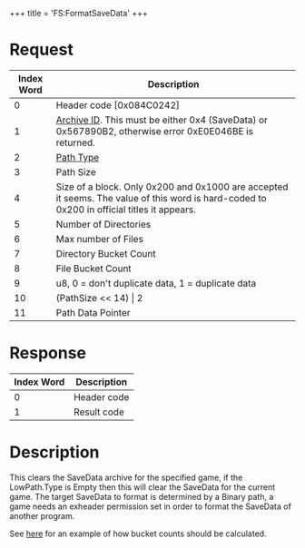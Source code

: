 +++
title = 'FS:FormatSaveData'
+++

# Request

| Index Word | Description                                                                                                                                       |
|------------|---------------------------------------------------------------------------------------------------------------------------------------------------|
| 0          | Header code \[0x084C0242\]                                                                                                                        |
| 1          | [Archive ID](Filesystem_services#archiveid "wikilink"). This must be either 0x4 (SaveData) or 0x567890B2, otherwise error 0xE0E046BE is returned. |
| 2          | [Path Type](Filesystem_services#pathtype "wikilink")                                                                                              |
| 3          | Path Size                                                                                                                                         |
| 4          | Size of a block. Only 0x200 and 0x1000 are accepted it seems. The value of this word is hard-coded to 0x200 in official titles it appears.        |
| 5          | Number of Directories                                                                                                                             |
| 6          | Max number of Files                                                                                                                               |
| 7          | Directory Bucket Count                                                                                                                            |
| 8          | File Bucket Count                                                                                                                                 |
| 9          | u8, 0 = don't duplicate data, 1 = duplicate data                                                                                                  |
| 10         | (PathSize \<\< 14) \| 2                                                                                                                           |
| 11         | Path Data Pointer                                                                                                                                 |

# Response

| Index Word | Description |
|------------|-------------|
| 0          | Header code |
| 1          | Result code |

# Description

This clears the SaveData archive for the specified game, if the
LowPath.Type is Empty then this will clear the SaveData for the current
game. The target SaveData to format is determined by a Binary path, a
game needs an exheader permission set in order to format the SaveData of
another program.

See [here](RomFS#hash_table_structure "wikilink") for an example of how
bucket counts should be calculated.
